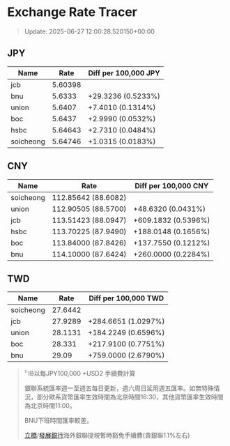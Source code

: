 # Exchange Rate Tracer

> Update: 2025-06-27 12:00:28.520150+00:00

## JPY

| Name      |    Rate | Diff per 100,000 JPY   |
|-----------|---------|------------------------|
| jcb       | 5.60398 |                        |
| bnu       | 5.6333  | +29.3236 (0.5233%)     |
| union     | 5.6407  | +7.4010 (0.1314%)      |
| boc       | 5.6437  | +2.9990 (0.0532%)      |
| hsbc      | 5.64643 | +2.7310 (0.0484%)      |
| soicheong | 5.64746 | +1.0315 (0.0183%)      |

## CNY

| Name      | Rate                | Diff per 100,000 CNY   |
|-----------|---------------------|------------------------|
| soicheong | 112.85642	(88.6082) |                        |
| union     | 112.90505	(88.5700) | +48.6320 (0.0431%)     |
| jcb       | 113.51423	(88.0947) | +609.1832 (0.5396%)    |
| hsbc      | 113.70225	(87.9490) | +188.0148 (0.1656%)    |
| boc       | 113.84000	(87.8426) | +137.7550 (0.1212%)    |
| bnu       | 114.10000	(87.6424) | +260.0000 (0.2284%)    |

## TWD

| Name      |    Rate | Diff per 100,000 TWD   |
|-----------|---------|------------------------|
| soicheong | 27.6442 |                        |
| jcb       | 27.9289 | +284.6651 (1.0297%)    |
| union     | 28.1131 | +184.2249 (0.6596%)    |
| boc       | 28.331  | +217.9100 (0.7751%)    |
| bnu       | 29.09   | +759.0000 (2.6790%)    |


> ¹ IB以每JPY100,000 +USD2 手續費計算
>
> 銀聯系統匯率週一至週五每日更新，週六周日延用週五匯率。如無特殊情況，部分歐系貨幣匯率生效時間為北京時間16:30，其他貨幣匯率生效時間為北京時間11:00。
>
> BNU下班時間匯率較差。
>
> [立橋](https://www.wlbank.com.mo/uploads/ueditor/file/20181211/1544536513900230.pdf)/[發展銀行](https://www.mdb.com.mo/Service_Charges_20230728.pdf)海外銀聯提現暫時豁免手續費(貴銀聯1.1%左右)

